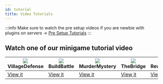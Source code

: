 ```yaml
---
id: tutorial
title: Video Tutorials
---
```

:::info
Make sure to watch the pre setup videos if you are newbie with plugins on servers -> [Pre Setup Tutorials](/plugily/tutorial/presetup)
:::


## Watch one of our minigame tutorial video
| ![](https://wiki.plugily.xyz/img/plugily/VD.png) VillageDefense | ![](https://wiki.plugily.xyz/img/plugily/BB.png) BuildBattle | ![](https://wiki.plugily.xyz/img/plugily/MM.png) MurderMystery | ![](https://wiki.plugily.xyz/img/plugily/TB.png) TheBridge | ![](https://wiki.plugily.xyz/img/docs/question.png) Rewards.yml |
|-----------------------------------------------------------------|------------------------------------------------------|-------------------------------------------------------|----------------------------------------------------|-----------------------------------------------------------------|
| [View it](/plugily/tutorial/villagedefense)                     | [View it](/plugily/tutorial/buildbattle)             | [View it](/plugily/tutorial/murdermystery)                     | [View it](/plugily/tutorial/thebridge)             | [View it](/plugily/tutorial/presetup#setup-rewardsyml)          |
